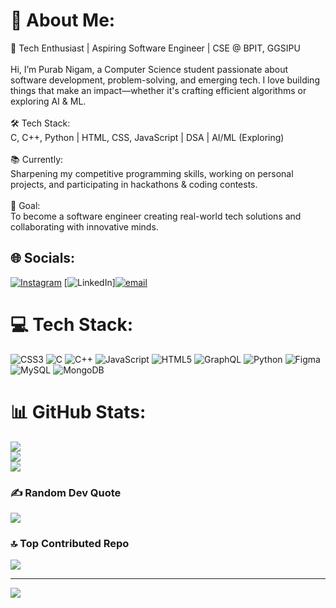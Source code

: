 # 💫 About Me:
🚀 Tech Enthusiast | Aspiring Software Engineer | CSE @ BPIT, GGSIPU<br><br>Hi, I’m Purab Nigam, a Computer Science student passionate about software development, problem-solving, and emerging tech. I love building things that make an impact—whether it's crafting efficient algorithms or exploring AI & ML.<br><br>🛠 Tech Stack:<br>C, C++, Python | HTML, CSS, JavaScript | DSA | AI/ML (Exploring)<br><br>📚 Currently:<br>Sharpening my competitive programming skills, working on personal projects, and participating in hackathons & coding contests.<br><br>🎯 Goal:<br>To become a software engineer creating real-world tech solutions and collaborating with innovative minds.


## 🌐 Socials:
[![Instagram](https://img.shields.io/badge/Instagram-%23E4405F.svg?logo=Instagram&logoColor=white)](https://instagram.com/purabnigam) [![LinkedIn](https://img.shields.io/badge/LinkedIn-%230077B5.svg?logo=linkedin&logoColor=white)][![email](https://img.shields.io/badge/Email-D14836?logo=gmail&logoColor=white)](mailto:purabnigam2005@gmail.com) 

# 💻 Tech Stack:
![CSS3](https://img.shields.io/badge/css3-%231572B6.svg?style=for-the-badge&logo=css3&logoColor=white) ![C](https://img.shields.io/badge/c-%2300599C.svg?style=for-the-badge&logo=c&logoColor=white) ![C++](https://img.shields.io/badge/c++-%2300599C.svg?style=for-the-badge&logo=c%2B%2B&logoColor=white) ![JavaScript](https://img.shields.io/badge/javascript-%23323330.svg?style=for-the-badge&logo=javascript&logoColor=%23F7DF1E) ![HTML5](https://img.shields.io/badge/html5-%23E34F26.svg?style=for-the-badge&logo=html5&logoColor=white) ![GraphQL](https://img.shields.io/badge/-GraphQL-E10098?style=for-the-badge&logo=graphql&logoColor=white) ![Python](https://img.shields.io/badge/python-3670A0?style=for-the-badge&logo=python&logoColor=ffdd54) ![Figma](https://img.shields.io/badge/figma-%23F24E1E.svg?style=for-the-badge&logo=figma&logoColor=white) ![MySQL](https://img.shields.io/badge/mysql-4479A1.svg?style=for-the-badge&logo=mysql&logoColor=white) ![MongoDB](https://img.shields.io/badge/MongoDB-%234ea94b.svg?style=for-the-badge&logo=mongodb&logoColor=white)
# 📊 GitHub Stats:
![](https://github-readme-stats.vercel.app/api?username=Purabnigam123&theme=dark&hide_border=false&include_all_commits=false&count_private=false)<br/>
![](https://nirzak-streak-stats.vercel.app/?user=Purabnigam123&theme=dark&hide_border=false)<br/>
![](https://github-readme-stats.vercel.app/api/top-langs/?username=Purabnigam123&theme=dark&hide_border=false&include_all_commits=false&count_private=false&layout=compact)

### ✍️ Random Dev Quote
![](https://quotes-github-readme.vercel.app/api?type=horizontal&theme=radical)

### 🔝 Top Contributed Repo
![](https://github-contributor-stats.vercel.app/api?username=Purabnigam123&limit=5&theme=radical&combine_all_yearly_contributions=true)

---
[![](https://visitcount.itsvg.in/api?id=Purabnigam123&icon=2&color=3)](https://visitcount.itsvg.in)

<!-- Proudly created with GPRM ( https://gprm.itsvg.in ) -->

